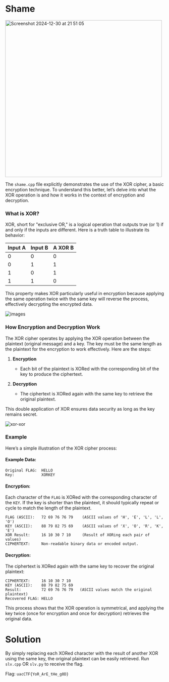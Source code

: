 # Shame

<img width="496" alt="Screenshot 2024-12-30 at 21 51 05" src="https://github.com/user-attachments/assets/e8a60570-d2e9-4549-b232-6ec578c9cb6d" />

The `shame.cpp` file explicitly demonstrates the use of the XOR cipher, a basic encryption technique. To understand this better, let’s delve into what the XOR operation is and how it works in the context of encryption and decryption.

### What is XOR?
XOR, short for "exclusive OR," is a logical operation that outputs true (or 1) if and only if the inputs are different. Here is a truth table to illustrate its behavior:

| Input A | Input B | A XOR B |
|---------|---------|---------|
|    0    |    0    |    0    |
|    0    |    1    |    1    |
|    1    |    0    |    1    |
|    1    |    1    |    0    |

This property makes XOR particularly useful in encryption because applying the same operation twice with the same key will reverse the process, effectively decrypting the encrypted data.

![images](https://github.com/user-attachments/assets/1c295ff4-8e93-472d-bd3f-13b960c3e2b9)

### How Encryption and Decryption Work
The XOR cipher operates by applying the XOR operation between the plaintext (original message) and a key. The key must be the same length as the plaintext for the encryption to work effectively. Here are the steps:

1. **Encryption**
   - Each bit of the plaintext is XORed with the corresponding bit of the key to produce the ciphertext.

2. **Decryption**
   - The ciphertext is XORed again with the same key to retrieve the original plaintext.

This double application of XOR ensures data security as long as the key remains secret.

![xor-xor](https://github.com/user-attachments/assets/d1de37e9-2568-4f7e-b732-8bb20e20e4fe)

### Example
Here’s a simple illustration of the XOR cipher process:

#### Example Data:
```plaintext
Original FLAG:  HELLO
Key:            XORKEY
```

#### Encryption:
Each character of the `FLAG` is XORed with the corresponding character of the `KEY`. If the key is shorter than the plaintext, it should typically repeat or cycle to match the length of the plaintext.

```plaintext
FLAG (ASCII):   72 69 76 76 79    (ASCII values of 'H', 'E', 'L', 'L', 'O')
KEY (ASCII):    88 79 82 75 69    (ASCII values of 'X', 'O', 'R', 'K', 'E')
XOR Result:     16 10 30 7 10     (Result of XORing each pair of values)
CIPHERTEXT:     Non-readable binary data or encoded output.
```

#### Decryption:
The ciphertext is XORed again with the same key to recover the original plaintext:

```plaintext
CIPHERTEXT:     16 10 30 7 10
KEY (ASCII):    88 79 82 75 69
Result:         72 69 76 76 79   (ASCII values match the original plaintext)
Recovered FLAG: HELLO
```

This process shows that the XOR operation is symmetrical, and applying the key twice (once for encryption and once for decryption) retrieves the original data.

# Solution
By simply replacing each XORed character with the result of another XOR using the same key, the original plaintext can be easily retrieved. Run ```slv.cpp``` OR ```slv.py``` to receive the flag.

Flag: `uacCTF{YoR_ArE_tHe_g0D}`
